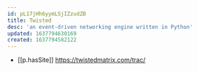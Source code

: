 ```yaml
---
id: pL17jHh6yymLSjIZzudZB
title: Twisted
desc: 'an event-driven networking engine written in Python'
updated: 1637794630169
created: 1637794582122
---
```


- [[p.hasSite]] https://twistedmatrix.com/trac/
